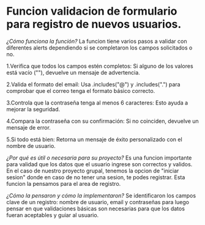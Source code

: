 # Funcion validacion de formulario para registro de nuevos usuarios.

*¿Cómo funciona la función?*
La funcion tiene varios pasos a validar con diferentes alerts dependiendo si se completaron los campos solicitados o no.

1.Verifica que todos los campos estén completos:
Si alguno de los valores está vacío (""), devuelve un mensaje de advertencia.

2.Valida el formato del email:
Usa .includes("@") y .includes(".") para comprobar que el correo tenga el formato básico correcto.

3.Controla que la contraseña tenga al menos 6 caracteres:
Esto ayuda a mejorar la seguridad.

4.Compara la contraseña con su confirmación:
Si no coinciden, devuelve un mensaje de error.

5.Si todo está bien:
Retorna un mensaje de éxito personalizado con el nombre de usuario.


*¿Por qué es útil o necesaria para su proyecto?*
Es una funcion importante para validad que los datos que el usuario ingrese son correctos y validos. En el caso de nuestro proyecto grupal, tenemos la opcion de "iniciar sesion" donde en caso de no tener una sesion, te podes registrar. Esta funcion la pensamos para el area de registro.


*¿Cómo la pensaron y cómo la implementaron?*
Se identificaron los campos clave de un registro: nombre de usuario, email y contraseñas para luego pensar en que validaciones básicas son necesarias para que los datos fueran aceptables y guiar al usuario.
